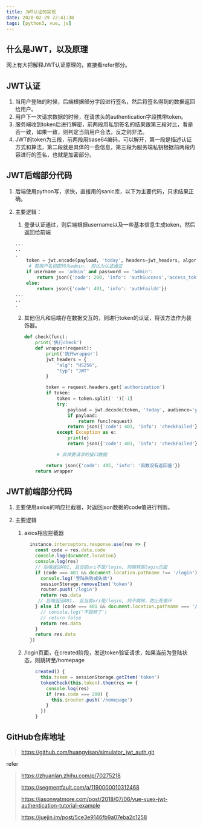 ```yaml
---
title: JWT认证的实现
date: 2020-02-29 22:41:38
tags: [python3, vue, js]
---
```


## 什么是JWT，以及原理

网上有大把解释JWT认证原理的，直接看refer部分。



## JWT认证

1. 当用户登陆的时候，后端根据部分字段进行签名，然后将签名得到的数据返回给用户。
2. 用户下一次请求数据的时候，在请求头的authentication字段携带token。
3. 服务端收到token后进行解密，前两段用私钥签名的结果跟第三段对比，看是否一致，如果一致，则判定当前用户合法，反之则非法。
4. JWT的token为三段，前两段用base64编码，可以解开，第一段是描述认证方式和算法，第二段就是具体的一些信息，第三段为服务端私钥根据前两段内容进行的签名，也就是加密部分。

<!-- more -->

## JWT后端部分代码

1. 后端使用python写，求快，直接用的sanic库，以下为主要代码，只求结果正确。

2. 主要逻辑：

   1. 登录认证通过，则后端根据username以及一些基本信息生成token，然后返回给前端

      

   ```python
   ...
   ..
   .
       token = jwt.encode(payload, 'today', headers=jwt_headers, algorithm='HS256').decode()
   		# 若用户名和密码为admin， 则认为认证通过
       if username == 'admin' and password == 'admin':
           return json({'code': 200, 'info': 'authSuccess','access_token': token, 'account_id': username})
       else:
           return json({'code': 401, 'info': 'authFaildd'})
   ...
   ..
   .
   ```

   2. 其他但凡和后端存在数据交互的，则进行token的认证，将该方法作为装饰器。

      

      ```python
      def check(func):
          print('执行check')
          def wrapper(request):
              print('执行wrapper')
              jwt_headers = {
                  "alg": "HS256",
                  "typ": "JWT"
              }
      
              token = request.headers.get('authorization')
              if token:
                  token = token.split(' ')[-1]
                  try:
                      payload = jwt.decode(token, 'today', audience='yisan.com', headers=jwt_headers, algorithms=['HS256'])
                      if payload:
                          return func(request)
                      return json({'code': 401, 'info': 'checkFailed'})
                  except Exception as e:
                      print(e)
                      return json({'code': 401, 'info': 'checkFailed'})
      
                  # 具体要请求的接口数据
      
              return json({'code': 405, 'info': '函数没有返回值'})
          return wrapper
      ```



## JWT前端部分代码

1. 主要使用axios的响应拦截器，对返回json数据的code值进行判断。

2. 主要逻辑

   1. axios相应拦截器

      ```javascript
        instance.interceptors.response.use(res => {
          const code = res.data.code
          console.log(document.location)
          console.log(res)
          // 后端返回401, 且当前uri不是/login, 则跳转到login页面
          if (code === 401 && document.location.pathname !== '/login') {
            console.log('登陆失败或失效')
            sessionStorage.removeItem('token')
            router.push('/login')
            return res.data
           // 后端返回401， 且当前uri是/login, 则不跳转，防止死循环
          } else if (code === 401 && document.location.pathname === '/login') {
            // console.log('不跳转了')
            // return false
            return res.data
          }
          return res.data
        })
      
      ```

   2. /login页面，在created阶段，发送token验证请求，如果当前为登陆状态，则跳转至/homepage

      ```javascript
          created() {
            this.token = sessionStorage.getItem('token')
            tokenCheck(this.token).then(res => {
              console.log(res)
              if (res.code === 200) {
                this.$router.push('/homepage')
              }
            })
          }
      
      ```



## GitHub仓库地址

> https://github.com/huangyisan/simulator_jwt_auth.git



refer

> https://zhuanlan.zhihu.com/p/70275218
>
> https://segmentfault.com/a/1190000010312468
>
> https://jasonwatmore.com/post/2018/07/06/vue-vuex-jwt-authentication-tutorial-example
>
> https://juejin.im/post/5ce3e9146fb9a07eba2c1258